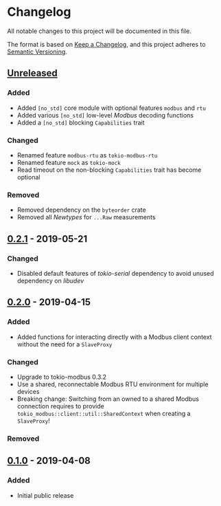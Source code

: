 # Changelog
All notable changes to this project will be documented in this file.

The format is based on [Keep a Changelog](https://keepachangelog.com/en/1.1.0/),
and this project adheres to [Semantic Versioning](https://semver.org/spec/v2.0.0.html).

## [Unreleased]

### Added

- Added `[no_std]` core module with optional features `modbus` and `rtu`
- Added various `[no_std]` low-level *Modbus* decoding functions
- Added a `[no_std]` blocking `Capabilities` trait

### Changed

- Renamed feature `modbus-rtu` as `tokio-modbus-rtu`
- Renamed feature `mock` as `tokio-mock`
- Read timeout on the non-blocking `Capabilities` trait has become optional

### Removed

- Removed dependency on the `byteorder` crate
- Removed all *Newtypes* for `...Raw` measurements

## [0.2.1] - 2019-05-21

### Changed

- Disabled default features of *tokio-serial* dependency to avoid unused dependency
  on *libudev*

## [0.2.0] - 2019-04-15

### Added

- Added functions for interacting directly with a Modbus client context
  without the need for a `SlaveProxy`

### Changed

- Upgrade to tokio-modbus 0.3.2
- Use a shared, reconnectable Modbus RTU environment for multiple devices
- Breaking change: Switching from an owned to a shared Modbus connection
  requires to provide `tokio_modbus::client::util::SharedContext` when
  creating a `SlaveProxy`!

### Removed

## [0.1.0] - 2019-04-08

### Added

- Initial public release

[Unreleased]: https://github.com/slowtec/truebner-smt100/compare/v0.2.1...master
[0.2.1]: https://github.com/slowtec/truebner-smt100/releases/v0.2.1
[0.2.0]: https://github.com/slowtec/truebner-smt100/releases/v0.2.0
[0.1.0]: https://github.com/slowtec/truebner-smt100/releases/v0.1.0
